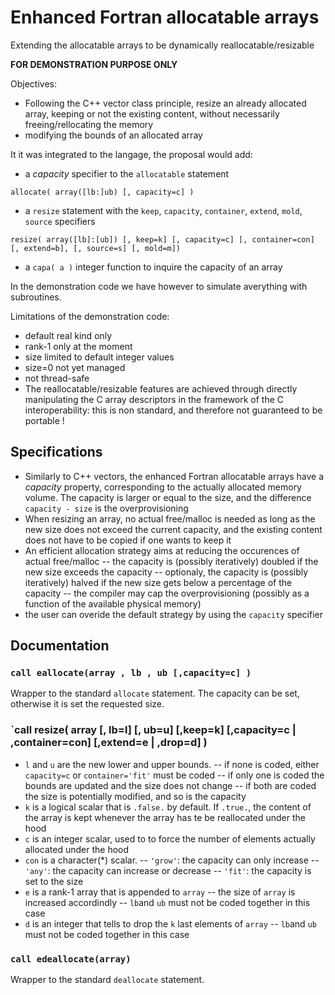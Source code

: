 # Enhanced Fortran allocatable arrays
Extending the allocatable arrays to be dynamically reallocatable/resizable

**FOR DEMONSTRATION PURPOSE ONLY**

Objectives:
- Following the C++ vector class principle, resize an already allocated array, keeping or not the existing content, without necessarily freeing/rellocating the memory
- modifying the bounds of an allocated array

It it was integrated to the langage, the proposal would add:
- a *capacity* specifier to the `allocatable` statement

`allocate( array([lb:]ub) [, capacity=c] )`
- a `resize` statement with the `keep`, `capacity`, `container`, `extend`, `mold`, `source` specifiers

`resize( array([lb]:[ub]) [, keep=k] [, capacity=c] [, container=con] [, extend=b], [, source=s] [, mold=m])`

- a `capa( a )` integer function to inquire the capacity of an array

In the demonstration code we have however to simulate averything with subroutines.

Limitations of the demonstration code:
- default real kind only
- rank-1 only at the moment
- size limited to default integer values
- size=0 not yet managed
- not thread-safe
- The reallocatable/resizable features are achieved through directly manipulating the C array descriptors in the framework of the C interoperability: this is non standard, and therefore not guaranteed to be portable ! 

## Specifications

- Similarly to C++ vectors, the enhanced Fortran allocatable arrays have a *capacity* property, corresponding to the actually allocated memory volume. The capacity is larger or equal to the size, and the difference `capacity - size` is the overprovisioning
- When resizing an array, no actual free/malloc is needed as long as the new size does not exceed the current capacity, and the existing content does not have to be copied if one wants to keep it
- An efficient allocation strategy aims at reducing the occurences of actual free/malloc
-- the capacity is (possibly iteratively) doubled if the new size exceeds the capacity
-- optionaly, the capacity is (possibly iteratively) halved if the new size gets below a percentage of the capacity
-- the compiler may cap the overprovisioning (possibly as a function of the available physical memory)
- the user can overide the default strategy by using the `capacity` specifier

## Documentation

### `call eallocate(array , lb , ub [,capacity=c] )`

Wrapper to the standard `allocate` statement. The capacity can be set, otherwise it is set the requested size. 

### `call resize( array [, lb=l] [, ub=u] [,keep=k] [,capacity=c | ,container=con] [,extend=e | ,drop=d] )

- `l` and `u` are the new lower and upper bounds.
-- if none is coded, either `capacity=c` or `container='fit'` must be coded
-- if only one is coded the bounds are updated and the size does not change
-- if both are coded the size is potentially modified, and so is the capacity
- `k` is a logical scalar that is `.false.` by default. If `.true.`, the content of the array is kept whenever the array has te be reallocated under the hood
- `c` is an integer scalar, used to to force the number of elements actually allocated under the hood
- `con` is a character(*) scalar.
-- `'grow'`: the capacity can only increase
-- `'any'`: the capacity can increase or decrease
-- `'fit'`: the capacity is set to the size
- `e` is a rank-1 array that is appended to `array`
-- the size of `array` is increased accordindly
-- `lb`and `ub` must not be coded together in this case
- `d` is an integer that tells to drop the `k` last elements of `array`
-- `lb`and `ub` must not be coded together in this case

### `call edeallocate(array)`

Wrapper to the standard `deallocate` statement. 